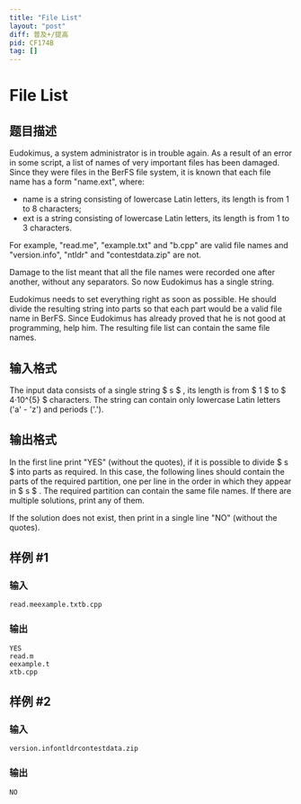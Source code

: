 ```yaml
---
title: "File List"
layout: "post"
diff: 普及+/提高
pid: CF174B
tag: []
---
```


# File List

## 题目描述

Eudokimus, a system administrator is in trouble again. As a result of an error in some script, a list of names of very important files has been damaged. Since they were files in the BerFS file system, it is known that each file name has a form "name.ext", where:

- name is a string consisting of lowercase Latin letters, its length is from 1 to 8 characters;
- ext is a string consisting of lowercase Latin letters, its length is from 1 to 3 characters.

For example, "read.me", "example.txt" and "b.cpp" are valid file names and "version.info", "ntldr" and "contestdata.zip" are not.

Damage to the list meant that all the file names were recorded one after another, without any separators. So now Eudokimus has a single string.

Eudokimus needs to set everything right as soon as possible. He should divide the resulting string into parts so that each part would be a valid file name in BerFS. Since Eudokimus has already proved that he is not good at programming, help him. The resulting file list can contain the same file names.

## 输入格式

The input data consists of a single string $ s $ , its length is from $ 1 $ to $ 4·10^{5} $ characters. The string can contain only lowercase Latin letters ('a' - 'z') and periods ('.').

## 输出格式

In the first line print "YES" (without the quotes), if it is possible to divide $ s $ into parts as required. In this case, the following lines should contain the parts of the required partition, one per line in the order in which they appear in $ s $ . The required partition can contain the same file names. If there are multiple solutions, print any of them.

If the solution does not exist, then print in a single line "NO" (without the quotes).

## 样例 #1

### 输入

```
read.meexample.txtb.cpp

```

### 输出

```
YES
read.m
eexample.t
xtb.cpp

```

## 样例 #2

### 输入

```
version.infontldrcontestdata.zip

```

### 输出

```
NO

```

